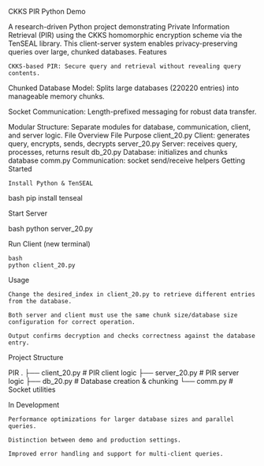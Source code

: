 CKKS PIR Python Demo

A research-driven Python project demonstrating Private Information Retrieval (PIR) using the CKKS homomorphic encryption scheme via the TenSEAL library. This client-server system enables privacy-preserving queries over large, chunked databases.
Features

    CKKS-based PIR: Secure query and retrieval without revealing query contents.

Chunked Database Model: Splits large databases (220220 entries) into manageable memory chunks.

Socket Communication: Length-prefixed messaging for robust data transfer.

Modular Structure: Separate modules for database, communication, client, and server logic.
File Overview
File	Purpose
client_20.py	Client: generates query, encrypts, sends, decrypts
server_20.py	Server: receives query, processes, returns result
db_20.py	Database: initializes and chunks database
comm.py	Communication: socket send/receive helpers
Getting Started

    Install Python & TenSEAL

bash
pip install tenseal

Start Server

bash
python server_20.py

Run Client (new terminal)

    bash
    python client_20.py

Usage

    Change the desired_index in client_20.py to retrieve different entries from the database.

    Both server and client must use the same chunk size/database size configuration for correct operation.

    Output confirms decryption and checks correctness against the database entry.

Project Structure

PIR
.
├── client_20.py   # PIR client logic
├── server_20.py   # PIR server logic
├── db_20.py       # Database creation & chunking
└── comm.py        # Socket utilities

In Development

    Performance optimizations for larger database sizes and parallel queries.

    Distinction between demo and production settings.

    Improved error handling and support for multi-client queries.
